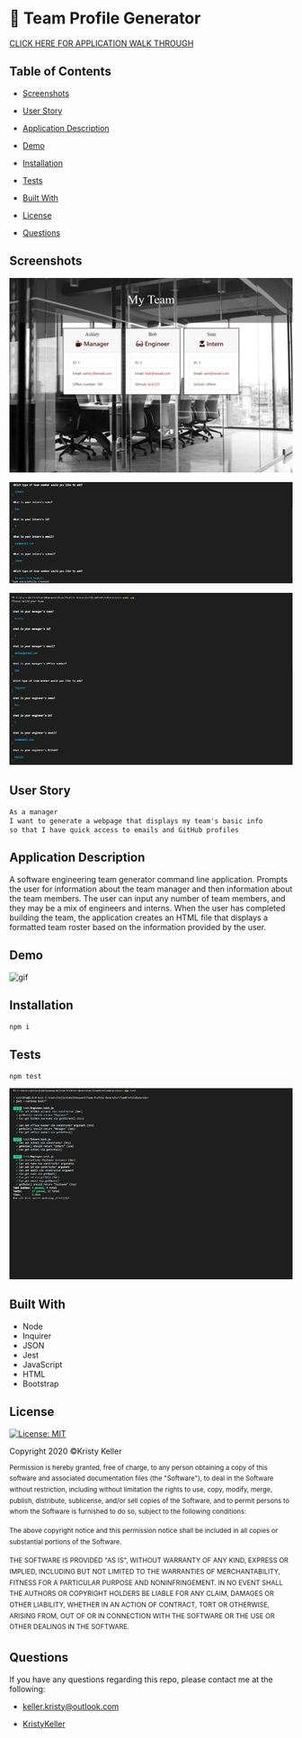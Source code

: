 # 👥 Team Profile Generator

 [CLICK HERE FOR APPLICATION WALK THROUGH](https://drive.google.com/file/d/1bhLu0rQtZ7xfDRMs5FQ1AdVNLG6L_58Y/view?usp=sharing)

## Table of Contents

* [Screenshots](#screenshots)

* [User Story](#user-story)

* [Application Description](#application-description)

* [Demo](#demo)

* [Installation](#installation)

* [Tests](#tests)

* [Built With](#built-with)

* [License](#license)

* [Questions](#questions)
 
## Screenshots

![screenshot2](./Assets/Images/team-gen-screenshot.png)

![screenshot3](./Assets/Images/command-line-2.PNG)

![screenshot4](./Assets/Images/command-line-1.PNG)

## User Story
```
As a manager
I want to generate a webpage that displays my team's basic info
so that I have quick access to emails and GitHub profiles
```
## Application Description

 A software engineering team generator command line application. Prompts the user for information about the team manager and then information about the team members. The user can input any number of team members, and they may be a mix of engineers and interns. When the user has completed building the team, the application creates an HTML file that displays a formatted team roster based on the information provided by the user.

## Demo

![gif](https://media.giphy.com/media/u6Q8NXDwsKfRjwayo3/giphy.gif)

 ## Installation

 ```
 npm i
 ```

 ## Tests

 ```
 npm test
 ```
  ![screenshot1](./Assets/Images/passed-tests.PNG) 

## Built With

* Node
* Inquirer
* JSON
* Jest
* JavaScript
* HTML
* Bootstrap

## License

[![License: MIT](https://img.shields.io/badge/License-MIT-yellow.svg)](https://opensource.org/licenses/MIT)

Copyright 2020 ©Kristy Keller

<sup>Permission is hereby granted, free of charge, to any person obtaining a copy of this software and associated documentation files (the "Software"), to deal in the Software without restriction, including without limitation the rights to use, copy, modify, merge, publish, distribute, sublicense, and/or sell copies of the Software, and to permit persons to whom the Software is furnished to do so, subject to the following conditions:
  
<sup>The above copyright notice and this permission notice shall be included in all copies or substantial portions of the Software.
  
<sup>THE SOFTWARE IS PROVIDED "AS IS", WITHOUT WARRANTY OF ANY KIND, EXPRESS OR IMPLIED, INCLUDING BUT NOT LIMITED TO THE WARRANTIES OF MERCHANTABILITY, FITNESS FOR A PARTICULAR PURPOSE AND NONINFRINGEMENT. IN NO EVENT SHALL THE AUTHORS OR COPYRIGHT HOLDERS BE LIABLE FOR ANY CLAIM, DAMAGES OR OTHER LIABILITY, WHETHER IN AN ACTION OF CONTRACT, TORT OR OTHERWISE, ARISING FROM, OUT OF OR IN CONNECTION WITH THE SOFTWARE OR THE USE OR OTHER DEALINGS IN THE SOFTWARE.

## Questions

If you have any questions regarding this repo, please contact me at the following:

* <keller.kristy@outlook.com>

* [KristyKeller](https://github.com/KristyKeller)
